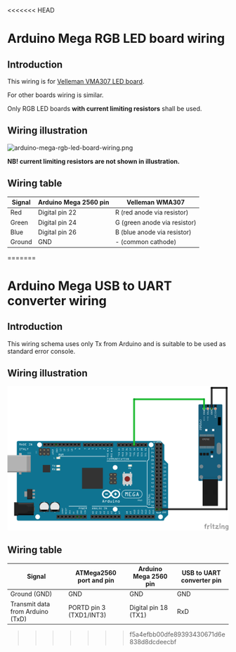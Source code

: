 <<<<<<< HEAD
# Arduino Mega RGB LED board wiring

## Introduction

This wiring is for [Velleman VMA307 LED board](https://www.velleman.eu/products/view/?country=be&lang=en&id=435528).

For other boards wiring is similar.

Only RGB LED boards **with current limiting resistors** shall be used.

## Wiring illustration

![arduino-mega-rgb-led-board-wiring.png](arduino-mega-rgb-led-board-wiring.png)

**NB! current limiting resistors are not shown in illustration.**

## Wiring table

| Signal | Arduino Mega 2560 pin | Velleman WMA307 |
| --- | --- | --- |
| Red | Digital pin 22 | R (red anode via resistor) |
| Green | Digital pin 24 | G (green anode via resistor) |
| Blue | Digital pin 26 | B (blue anode via resistor) |
| Ground | GND | - (common cathode) |
=======
# Arduino Mega USB to UART converter wiring

## Introduction

This wiring schema uses only Tx from Arduino and is suitable to be used as standard error console.

## Wiring illustration

![arduino-mega-usb-uart-wiring.png](arduino-mega-usb-uart-wiring.png)

## Wiring table

| Signal | ATMega2560 port and pin | Arduino Mega 2560 pin | USB to UART converter pin |
| --- | --- | --- | --- |
| Ground (GND) | GND | GND | GND |
| Transmit data  from Arduino (TxD) | PORTD pin 3 (TXD1/INT3) | Digital pin 18 (TX1) | RxD |

>>>>>>> f5a4efbb00dfe89393430671d6e838d8dcdeecbf
